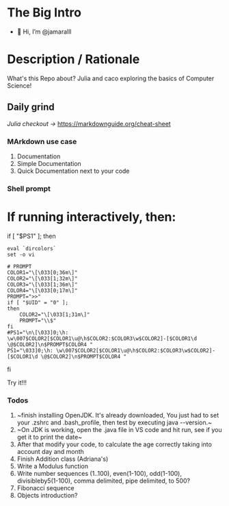 # The Big Intro
- 👋 Hi, I’m @jamaralll
<!---
jamaralll/jamaralll is a ✨ special ✨ repository because its `README.md` (this file) appears on your GitHub profile.
You can click the Preview link to take a look at your changes.
--->

# Description / Rationale

What's this Repo about?  Julia and caco exploring the basics of Computer Science!


## Daily grind

*Julia checkout ->* https://markdownguide.org/cheat-sheet

### MArkdown use case
1. Documentation
2. Simple Documentation
3. Quick Documentation next to your code


### Shell prompt
# If running interactively, then:
if [ "$PS1" ]; then

    eval `dircolors`
    set -o vi

    # PROMPT
    COLOR1="\[\033[0;36m\]"
    COLOR2="\[\033[1;32m\]"
    COLOR3="\[\033[1;36m\]"
    COLOR4="\[\033[0;17m\]"
    PROMPT=">>"
    if [ "$UID" = "0" ];
    then
        COLOR2="\[\033[1;31m\]"
        PROMPT="\\$"
    fi
    #PS1="\n\[\033]0;\h: \w\007$COLOR2[$COLOR1\u@\h$COLOR2:$COLOR3\w$COLOR2]-[$COLOR1\d \@$COLOR2]\n$PROMPT$COLOR4 "
    PS1="\033]0;\h: \w\007$COLOR2[$COLOR1\u@\h$COLOR2:$COLOR3\w$COLOR2]-[$COLOR1\d \@$COLOR2]\n$PROMPT$COLOR4 "
fi

Try it!!!


### Todos
1. ~finish installing OpenJDK. 
It's already downloaded, You just had to set your .zshrc and .bash_profile, then test by executing java --version.~
2. ~On JDK is working, open the .java file in VS code and hit run, see if you get it to print the date~
3. After that modify your code, to calculate the age correctly taking into account day and month
4. Finish Addition class (Adriana's)
5. Write a Modulus function
6. Write number sequences (1..100), even(1-100), odd(1-100), divisibleby5(1-100), comma delimited, pipe delimited, to 500?
7. Fibonacci sequence
8. Objects introduction?
